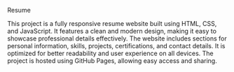 Resume 

This project is a fully responsive resume website built using HTML, CSS, and JavaScript. It features a clean and modern design, making it easy to showcase professional details effectively. The website includes sections for personal information, skills, projects, certifications, and contact details. It is optimized for better readability and user experience on all devices. The project is hosted using GitHub Pages, allowing easy access and sharing.
